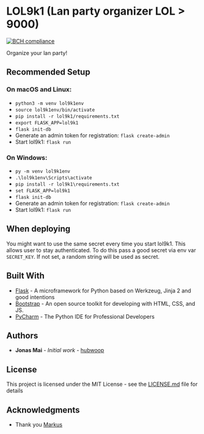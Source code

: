 # LOL9k1 (Lan party organizer LOL > 9000)
[![BCH compliance](https://bettercodehub.com/edge/badge/hubwoop/lol9k1?branch=master)](https://bettercodehub.com/)

Organize your lan party!

## Recommended Setup
### On macOS and Linux: 
- `python3 -m venv lol9k1env`
- `source lol9k1env/bin/activate`
- `pip install -r lol9k1/requirements.txt`
- `export FLASK_APP=lol9k1`
- `flask init-db`
- Generate an admin token for registration: `flask create-admin`
- Start lol9k1: `flask run`
### On Windows: 
- `py -m venv lol9k1env`
- `.\lol9k1env\Scripts\activate`
- `pip install -r lol9k1\requirements.txt`
- `set FLASK_APP=lol9k1`
- `flask init-db`
- Generate an admin token for registration: `flask create-admin`
- Start lol9k1: `flask run`

## When deploying
You might want to use the same secret every time you start lol9k1. 
This allows user to stay authenticated. To do this pass a good secret
via env var `SECRET_KEY`. If not set, a random string will be used as secret.

## Built With

* [Flask](http://flask.pocoo.org) - A microframework for Python based on Werkzeug, Jinja 2 and good intentions
* [Bootstrap](https://getbootstrap.com/) - An open source toolkit for developing with HTML, CSS, and JS.
* [PyCharm](https://www.jetbrains.com/pycharm/) - The Python IDE for Professional Developers

## Authors

* **Jonas Mai** - *Initial work* - [hubwoop](https://github.com/hubwoop)

## License

This project is licensed under the MIT License - see the [LICENSE.md](LICENSE.md) file for details

## Acknowledgments

* Thank you [Markus](https://github.com/markusschuettler)
